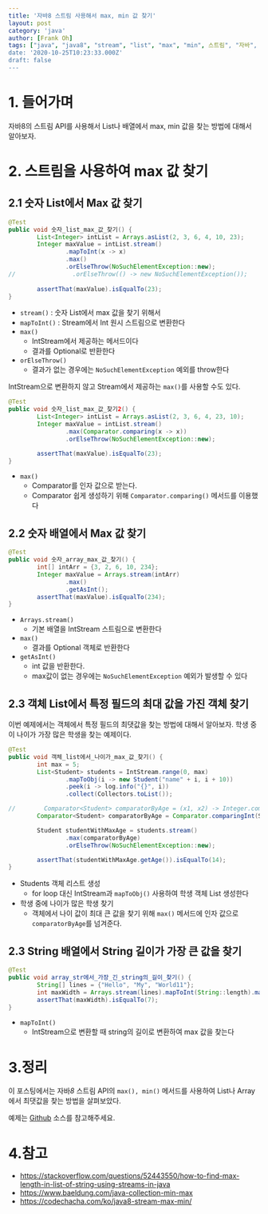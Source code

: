 ```yaml
---
title: '자바8 스트림 사용해서 max, min 값 찾기'
layout: post
category: 'java'
author: [Frank Oh]
tags: ["java", "java8", "stream", "list", "max", "min", 스트림", "자바", "자바8", "최대값", "최소값"]
date: '2020-10-25T10:23:33.000Z'
draft: false
---
```


# 1. 들어가며

자바8의 스트림 API를 사용해서 List나 배열에서 max, min 값을 찾는 방법에 대해서 알아보자. 

# 2. 스트림을 사용하여 max 값 찾기

## 2.1 숫자 List에서 Max 값 찾기


```java
@Test
public void 숫자_list_max_값_찾기() {
        List<Integer> intList = Arrays.asList(2, 3, 6, 4, 10, 23);
        Integer maxValue = intList.stream()
                .mapToInt(x -> x)
                .max()
                .orElseThrow(NoSuchElementException::new);
//                .orElseThrow(() -> new NoSuchElementException());
        
        assertThat(maxValue).isEqualTo(23);
}
```

- `stream()` : 숫자 List에서 max 값을 찾기 위해서 
- `mapToInt()` : Stream에서 Int 원시 스트림으로 변환한다
- `max()`
  - IntStream에서 제공하는 메서드이다
  - 결과를 Optional로 반환한다
- `orElseThrow()`
  - 결과가 없는 경우에는 `NoSuchElementException` 예외를 throw한다

IntStream으로 변환하지 않고 Stream에서 제공하는 `max()`를 사용할 수도 있다. 


```java
@Test
public void 숫자_list_max_값_찾기2() {
        List<Integer> intList = Arrays.asList(2, 3, 6, 4, 23, 10);
        Integer maxValue = intList.stream()
                .max(Comparator.comparing(x -> x))
                .orElseThrow(NoSuchElementException::new);

        assertThat(maxValue).isEqualTo(23);
}
```

- `max()`
  - Comparator를 인자 값으로 받는다. 
  - Comparator 쉽게 생성하기 위해 `Comparator.comparing()` 메서드를 이용했다

## 2.2 숫자 배열에서 Max 값 찾기

```java
@Test
public void 숫자_array_max_값_찾기() {
        int[] intArr = {3, 2, 6, 10, 234};
        Integer maxValue = Arrays.stream(intArr)
                .max()
                .getAsInt();
        assertThat(maxValue).isEqualTo(234);
}
```

- `Arrays.stream()`
  - 기본 배열을 IntStream 스트림으로 변환한다
- `max()`
  - 결과를 Optional 객체로 반환한다
- `getAsInt()`
  - int 값을 반환한다. 
  - max값이 없는 경우에는 `NoSuchElementException` 예외가 발생할 수 있다



## 2.3 객체 List에서 특정 필드의 최대 값을 가진 객체 찾기

이번 예제에서는 객체에서 특정 필드의 최댓값을 찾는 방법에 대해서 알아보자. 학생 중이 나이가 가장 많은 학생을 찾는 예제이다. 

```java
@Test
public void 객체_list에서_나이가_max_값_찾기() {
        int max = 5;
        List<Student> students = IntStream.range(0, max)
                .mapToObj(i -> new Student("name" + i, i + 10))
                .peek(i -> log.info("{}", i))
                .collect(Collectors.toList());

//        Comparator<Student> comparatorByAge = (x1, x2) -> Integer.compare(x1.getAge(), x2.getAge());
        Comparator<Student> comparatorByAge = Comparator.comparingInt(Student::getAge);

        Student studentWithMaxAge = students.stream()
                .max(comparatorByAge)
                .orElseThrow(NoSuchElementException::new);

        assertThat(studentWithMaxAge.getAge()).isEqualTo(14);
}
```

- Students 객체 리스트 생성
  - for loop 대신 IntStream과 `mapToObj()` 사용하여 학생 객체 List 생성한다
- 학생 중에 나이가 많은 학생 찾기
  - 객체에서 나이 값이 최대 큰 값을 찾기 위해 `max()` 메서드에 인자 값으로 `comparatorByAge`를 넘겨준다. 



## 2.3 String 배열에서 String 길이가 가장 큰 값을 찾기



```java
@Test
public void array_str에서_가장_긴_string의_길이_찾기() {
        String[] lines = {"Hello", "My", "World11"};
        int maxWidth = Arrays.stream(lines).mapToInt(String::length).max().getAsInt();
        assertThat(maxWidth).isEqualTo(7);
}
```

- `mapToInt()`
  - IntStream으로 변환할 때 string의 길이로 변환하여 max 값을 찾는다

# 3.정리

이 포스팅에서는 자바*8* 스트림 API의 `max(), min()` 메서드를 사용하여 List나 Array에서 최댓값을 찾는 방법을 살펴보았다. 

예제는 [Github](https://github.com/kenshin579/tutorials-java/blob/master/java8/src/test/java/com/advenoh/streams/MinMaxValueFromListTest.java) 소스를 참고해주세요. 

# 4.참고

- https://stackoverflow.com/questions/52443550/how-to-find-max-length-in-list-of-string-using-streams-in-java
- https://www.baeldung.com/java-collection-min-max
- https://codechacha.com/ko/java8-stream-max-min/

